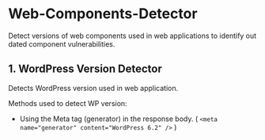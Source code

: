 # Web-Components-Detector
Detect versions of web components used in web applications to identify out dated component vulnerabilities.

## 1. WordPress Version Detector
Detects WordPress version used in web application.  


Methods used to detect WP version: 
* Using the Meta tag (generator) in the response body. ( `<meta name="generator" content="WordPress 6.2" />` )

